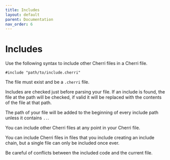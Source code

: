 ```yaml
---
title: Includes
layout: default
parent: Documentation
nav_order: 6
---
```


# Includes

Use the following syntax to include other Cherri files in a Cherri file.

```
#include "path/to/include.cherri"
```

The file must exist and be a `.cherri` file.

Includes are checked just before parsing your file. If an include is found, the file at the path will be checked, if
valid it will be replaced with the contents of the file at that path.

The path of your file will be added to the beginning of every include path unless it contains `..`.

You can include other Cherri files at any point in your Cherri file.

You can include Cherri files in files that you include creating an include chain, but a single file can only be included once ever.

Be careful of conflicts between the included code and the current file.
